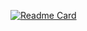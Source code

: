 [![Readme Card](https://github-readme-stats.vercel.app/api/pin/?username=themapotakes&repo=themapotakestest.github.io)](https://github.com/themapotakes/themapotakes.github.io)
